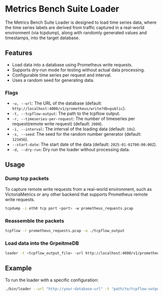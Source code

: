 # Metrics Bench Suite Loader

The Metrics Bench Suite Loader is designed to load time series data, where the time series labels are derived from traffic captured in a real-world environment (via tcpdump), along with randomly generated values and timestamps, into the target database.

## Features

- Load data into a database using Prometheus write requests.
- Supports dry-run mode for testing without actual data processing.
- Configurable time series per request and interval.
- Uses a random seed for generating data.


### Flags

- `-u, --url`: The URL of the database (default: `http://localhost:4000/v1/prometheus/write?db=public`).
- `-t, --tcpflow-output`: The path to the tcpflow output.
- `-r, --timeseries-per-request`: The number of timeseries per request(remote write request) (default: `2000`).
- `-i, --interval`: The interval of the loading data (default: `10s`).
- `-s, --seed`: The seed for the random number generator (default: `123456`).
- `--start-date`: The start date of the data (default: `2025-01-01T00:00:00Z`).
- `-d, --dry-run`: Dry run the loader without processing data.


## Usage

### Dump tcp packets 
To capture remote write requests from a real-world environment, such as VictoriaMetrics or any other backend that supports Prometheus remote write requests.

```bash
tcpdump -i eth0 tcp port <port> -w prometheus_requests.pcap
```

### Reassemble the packets
```bash
tcpflow -r prometheus_requests.pcap -o ./tcpflow_output
```

### Load data into the GrpeitmeDB
```bash
loader -t <tcpflow_output_file> -url http://localhost:4000/v1/prometheus/write?db=public
```

## Example

To run the loader with a specific configuration:

```bash
./bin/loader --url "http://your-database-url" -t "path/to/tcpflow-output" -r 1000 -i "5s" -s 654321 -d "2023-01-01T00:00:00Z" 
```
